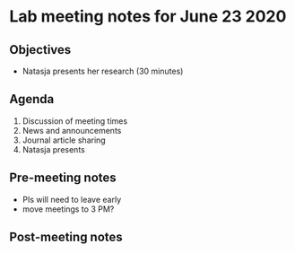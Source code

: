 # Lab meeting notes for June 23 2020

## Objectives
- Natasja presents her research (30 minutes)

## Agenda
1. Discussion of meeting times
2. News and announcements
3. Journal article sharing
4. Natasja presents

## Pre-meeting notes
- PIs will need to leave early
- move meetings to 3 PM?

## Post-meeting notes
